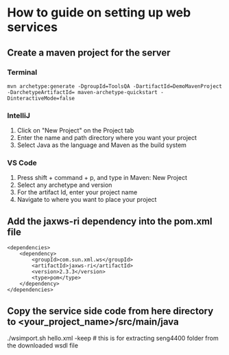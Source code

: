 # How to guide on setting up web services

## Create a maven project for the server 
### Terminal
```
mvn archetype:generate -DgroupId=ToolsQA -DartifactId=DemoMavenProject -DarchetypeArtifactId= maven-archetype-quickstart -DinteractiveMode=false
```
### IntelliJ
1. Click on "New Project" on the Project tab
2. Enter the name and path directory where you want your project
3. Select Java as the language and Maven as the build system
### VS Code
1. Press shift + command + p, and type in Maven: New Project
2. Select any archetype and version
3. For the artifact Id, enter your project name
4. Navigate to where you want to place your project

## Add the jaxws-ri dependency into the pom.xml file
```
<dependencies>
    <dependency>
        <groupId>com.sun.xml.ws</groupId>
        <artifactId>jaxws-ri</artifactId>
        <version>2.3.3</version>
        <type>pom</type>
    </dependency>
</dependencies>
```

## Copy the service side code from here directory to <your_project_name>/src/main/java

./wsimport.sh hello.xml -keep # this is for extracting seng4400 folder from the downloaded wsdl file